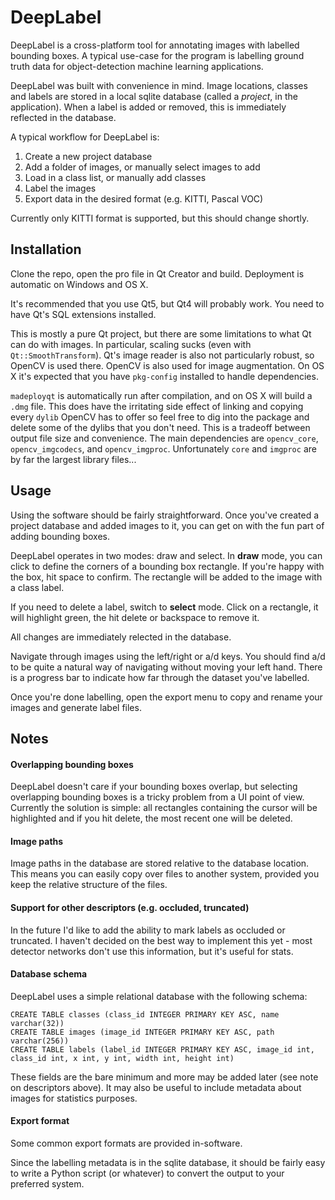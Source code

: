 # DeepLabel

DeepLabel is a cross-platform tool for annotating images with labelled bounding boxes. A typical use-case for the program is labelling ground truth data for object-detection machine learning applications.

DeepLabel was built with convenience in mind. Image locations, classes and labels are stored in a local sqlite database (called a _project_, in the application). When a label is added or removed, this is immediately reflected in the database.

A typical workflow for DeepLabel is:

1. Create a new project database
2. Add a folder of images, or manually select images to add
3. Load in a class list, or manually add classes
4. Label the images
5. Export data in the desired format (e.g. KITTI, Pascal VOC)

Currently only KITTI format is supported, but this should change shortly.

Installation
--

Clone the repo, open the pro file in Qt Creator and build. Deployment is automatic on Windows and OS X.

It's recommended that you use Qt5, but Qt4 will probably work. You need to have Qt's SQL extensions installed.

This is mostly a pure Qt project, but there are some limitations to what Qt can do with images. In particular, scaling sucks (even with `Qt::SmoothTransform`). Qt's image reader is also not particularly robust, so OpenCV is used there. OpenCV is also used for image augmentation. On OS X it's expected that you have `pkg-config` installed to handle dependencies.

`madeployqt` is automatically run after compilation, and on OS X will build a `.dmg` file. This does have the irritating side effect of linking and copying every `dylib` OpenCV has to offer so feel free to dig into the package and delete some of the dylibs that you don't need. This is a tradeoff between output file size and convenience. The main dependencies are `opencv_core`, `opencv_imgcodecs`, and `opencv_imgproc`. Unfortunately `core` and `imgproc` are by far the largest library files...

Usage
--

Using the software should be fairly straightforward. Once you've created a project database and added images to it, you can get on with the fun part of adding bounding boxes.

DeepLabel operates in two modes: draw and select. In **draw** mode, you can click to define the corners of a bounding box rectangle. If you're happy with the box, hit space to confirm. The rectangle will be added to the image with a class label.

If you need to delete a label, switch to **select** mode. Click on a rectangle, it will highlight green, the hit delete or backspace to remove it.

All changes are immediately relected in the database.

Navigate through images using the left/right or a/d keys. You should find a/d to be quite a natural way of navigating without moving your left hand. There is a progress bar to indicate how far through the dataset you've labelled.

Once you're done labelling, open the export menu to copy and rename your images and generate label files.

Notes
--

#### Overlapping bounding boxes

DeepLabel doesn't care if your bounding boxes overlap, but selecting overlapping bounding boxes is a tricky problem from a UI point of view. Currently the solution is simple: all rectangles containing the cursor will be highlighted and if you hit delete, the most recent one will be deleted.

#### Image paths

Image paths in the database are stored relative to the database location. This means you can easily copy over files to another system, provided you keep the relative structure of the files.

#### Support for other descriptors (e.g. occluded, truncated)

In the future I'd like to add the ability to mark labels as occluded or truncated. I haven't decided on the best way to implement this yet - most detector networks don't use this information, but it's useful for stats.

#### Database schema

DeepLabel uses a simple relational database with the following schema:

	CREATE TABLE classes (class_id INTEGER PRIMARY KEY ASC, name varchar(32))
	CREATE TABLE images (image_id INTEGER PRIMARY KEY ASC, path varchar(256))
	CREATE TABLE labels (label_id INTEGER PRIMARY KEY ASC, image_id int, class_id int, x int, y int, width int, height int)
	
These fields are the bare minimum and more may be added later (see note on descriptors above). It may also be useful to include metadata about images for statistics purposes.

#### Export format

Some common export formats are provided in-software.

Since the labelling metadata is in the sqlite database, it should be fairly easy to write a Python script (or whatever) to convert the output to your preferred system.

